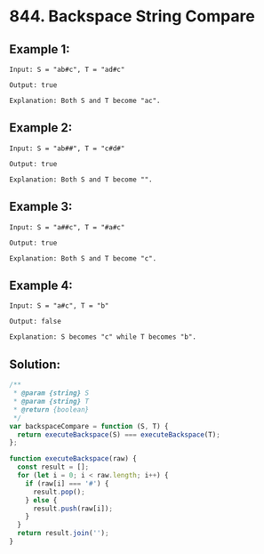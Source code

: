 # 844. Backspace String Compare

## Example 1:

    Input: S = "ab#c", T = "ad#c"

    Output: true

    Explanation: Both S and T become "ac".

## Example 2:

    Input: S = "ab##", T = "c#d#"

    Output: true

    Explanation: Both S and T become "".

## Example 3:

    Input: S = "a##c", T = "#a#c"

    Output: true

    Explanation: Both S and T become "c".

## Example 4:

    Input: S = "a#c", T = "b"

    Output: false

    Explanation: S becomes "c" while T becomes "b".

## Solution:

```javascript
/**
 * @param {string} S
 * @param {string} T
 * @return {boolean}
 */
var backspaceCompare = function (S, T) {
  return executeBackspace(S) === executeBackspace(T);
};

function executeBackspace(raw) {
  const result = [];
  for (let i = 0; i < raw.length; i++) {
    if (raw[i] === '#') {
      result.pop();
    } else {
      result.push(raw[i]);
    }
  }
  return result.join('');
}
```
